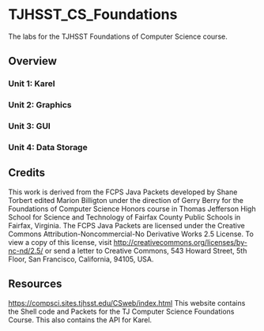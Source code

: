 # TJHSST_CS_Foundations
The labs for the TJHSST Foundations of Computer Science course.

## Overview
### Unit 1: Karel

### Unit 2: Graphics

### Unit 3: GUI

### Unit 4: Data Storage

## Credits
This work is derived from the FCPS Java Packets developed by Shane Torbert edited Marion Billigton under the direction of Gerry Berry for the Foundations of Computer Science Honors course in Thomas Jefferson High School for Science and Technology of Fairfax County Public Schools in Fairfax, Virginia. The FCPS Java Packets are licensed under the Creative Commons Attribution-Noncommercial-No Derivative Works 2.5 License. To view a copy of this license, visit http://creativecommons.org/licenses/by-nc-nd/2.5/ or send a letter to Creative Commons, 543 Howard Street, 5th Floor, San Francisco, California, 94105, USA.

## Resources
https://compsci.sites.tjhsst.edu/CSweb/index.html
This website contains the Shell code and Packets for the TJ Computer Science Foundations Course. This also contains the API for Karel. 
